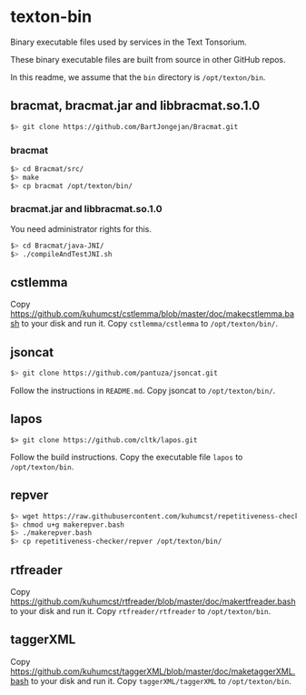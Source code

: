 # texton-bin
Binary executable files used by services in the Text Tonsorium.

These binary executable files are built from source in other GitHub repos.

In this readme, we assume that the `bin` directory is `/opt/texton/bin`.

## bracmat, bracmat.jar and libbracmat.so.1.0
```bash
$> git clone https://github.com/BartJongejan/Bracmat.git
```

### bracmat
```bash
$> cd Bracmat/src/
$> make
$> cp bracmat /opt/texton/bin/
```

### bracmat.jar and libbracmat.so.1.0
You need administrator rights for this.

```bash
$> cd Bracmat/java-JNI/
$> ./compileAndTestJNI.sh
```

## cstlemma
Copy https://github.com/kuhumcst/cstlemma/blob/master/doc/makecstlemma.bash to your disk and run it.
Copy `cstlemma/cstlemma` to `/opt/texton/bin/`.

## jsoncat
```bash
$> git clone https://github.com/pantuza/jsoncat.git
```
Follow the instructions in `README.md`. Copy jsoncat to `/opt/texton/bin/`.  

## lapos
`$> git clone https://github.com/cltk/lapos.git`

Follow the build instructions. Copy the executable file `lapos` to `/opt/texton/bin`.

## repver
```bash
$> wget https://raw.githubusercontent.com/kuhumcst/repetitiveness-checker/master/doc/makerepver.bash
$> chmod u+g makerepver.bash
$> ./makerepver.bash
$> cp repetitiveness-checker/repver /opt/texton/bin/
```

## rtfreader
Copy https://github.com/kuhumcst/rtfreader/blob/master/doc/makertfreader.bash to your disk and run it.
Copy `rtfreader/rtfreader` to `/opt/texton/bin`.

## taggerXML
Copy https://github.com/kuhumcst/taggerXML/blob/master/doc/maketaggerXML.bash to your disk and run it.
Copy `taggerXML/taggerXML` to `/opt/texton/bin`.
